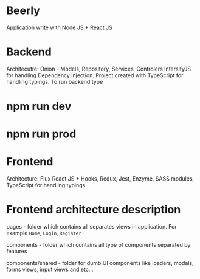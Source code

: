 # Beerly
Application write with Node JS + React JS

# Backend
Architecutre: Onion - Models, Repository, Services, Controlers
IntersifyJS for handling Dependency Injection. Project created with TypeScript for handling typings.
To run backend type
# npm run dev
# npm run prod

# Frontend 
Architecture: Flux
React JS + Hooks, Redux, Jest, Enzyme, SASS modules, TypeScript for handling typings.

# Frontend architecture description

pages - folder which contains all separates views in application. For example `Home`, `Login`, `Register`

components - folder which contains all type of components separated by features

components/shared - folder for dumb UI components like loaders, modals, forms views, input views and etc...